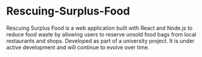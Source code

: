 # Rescuing-Surplus-Food
Rescuing Surplus Food is a web application built with React and Node.js to reduce food waste by allowing users to reserve unsold food bags from local restaurants and shops. Developed as part of a university project. It is under active development and will continue to evolve over time.
